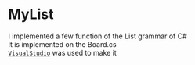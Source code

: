 # MyList
I implemented a few function of the List grammar of C#  
It is implemented on the Board.cs  
[`VisualStudio`](https://www.visualstudio.microsoft.com) was used to make it
